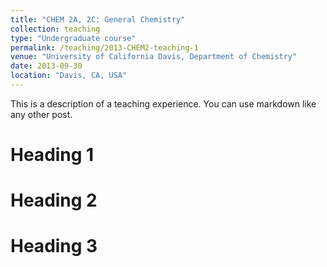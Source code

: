 ```yaml
---
title: "CHEM 2A, 2C: General Chemistry"
collection: teaching
type: "Undergraduate course"
permalink: /teaching/2013-CHEM2-teaching-1
venue: "University of California Davis, Department of Chemistry"
date: 2013-09-30
location: "Davis, CA, USA"
---
```


This is a description of a teaching experience. You can use markdown like any other post.

Heading 1
======

Heading 2
======

Heading 3
======

